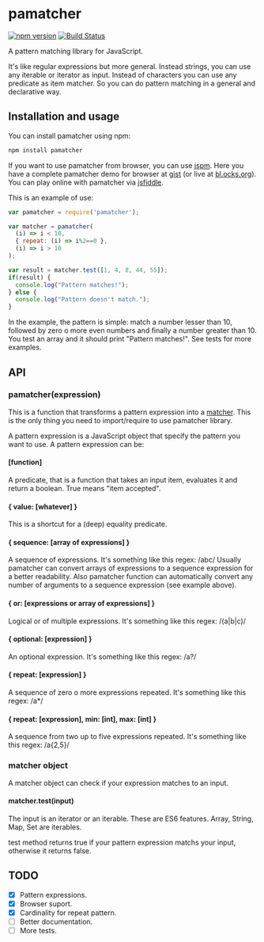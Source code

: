 # pamatcher 

[![npm version](https://badge.fury.io/js/pamatcher.svg)](http://badge.fury.io/js/pamatcher)
[![Build Status](https://travis-ci.org/pmros/pamatcher.svg)](https://travis-ci.org/pmros/pamatcher)

A pattern matching library for JavaScript.

It's like regular expressions but more general. Instead strings, you can use any iterable or iterator as input. Instead of characters you can use any predicate as item matcher. So you can do pattern matching in a general and declarative way.

## Installation and usage
You can install pamatcher using npm:
```bash
npm install pamatcher
```

If you want to use pamatcher from browser, you can use [jspm](http://jspm.io/). Here you have a complete pamatcher demo for browser at [gist](https://gist.github.com/pmros/137ecf2351e0f2fe44d4) (or live at [bl.ocks.org](http://bl.ocks.org/pmros/137ecf2351e0f2fe44d4)). You can play online with pamatcher via [jsfiddle](https://jsfiddle.net/8f4mcoq5/).

This is an example of use:

```js
var pamatcher = require('pamatcher');

var matcher = pamatcher(
  (i) => i < 10,
  { repeat: (i) => i%2==0 },
  (i) => i > 10
);

var result = matcher.test([1, 4, 8, 44, 55]);
if(result) {
  console.log("Pattern matches!");
} else {
  console.log("Pattern doesn't match.");
}
```

In the example, the pattern is simple: match a number lesser than 10, followed by zero o more even numbers and finally a number greater than 10. You test an array and it should print "Pattern matches!". See tests for more examples.

## API

### pamatcher(expression)

This is a function that transforms a pattern expression into a [matcher](#matcher-object). This is the only thing you need to import/require to use pamatcher library.

A pattern expression is a JavaScript object that specify the pattern you want to use. A pattern expression can be:

#### [function]
A predicate, that is a function that takes an input item, evaluates it and return a boolean. True means "item accepted".

#### { value: [whatever] }
This is a shortcut for a (deep) equality predicate.

#### { sequence: [array of expressions] }
A sequence of expressions.
It's something like this regex:  /abc/
Usually pamatcher can convert arrays of expressions to a sequence expression for a better readability. Also pamatcher function can automatically convert any number of arguments to a sequence expression (see example above).

#### { or: [expressions or array of expressions] }
Logical or of multiple expressions.
It's something like this regex:  /(a|b|c)/

#### { optional: [expression] }
An optional expression.
It's something like this regex:  /a?/

#### { repeat: [expression] }
A sequence of zero o more expressions repeated.
It's something like this regex:  /a*/

#### { repeat: [expression], min: [int], max: [int] }
A sequence from two up to five expressions repeated.
It's something like this regex: /a{2,5}/

### matcher object
A matcher object can check if your expression matches to an input.

#### matcher.test(input)
The input is an iterator or an iterable. These are ES6 features. Array, String, Map, Set are iterables.

test method returns true if your pattern expression matchs your input, otherwise it returns false.


## TODO
- [x] Pattern expressions.
- [x] Browser suport.
- [x] Cardinality for repeat pattern.
- [ ] Better documentation.
- [ ] More tests.
